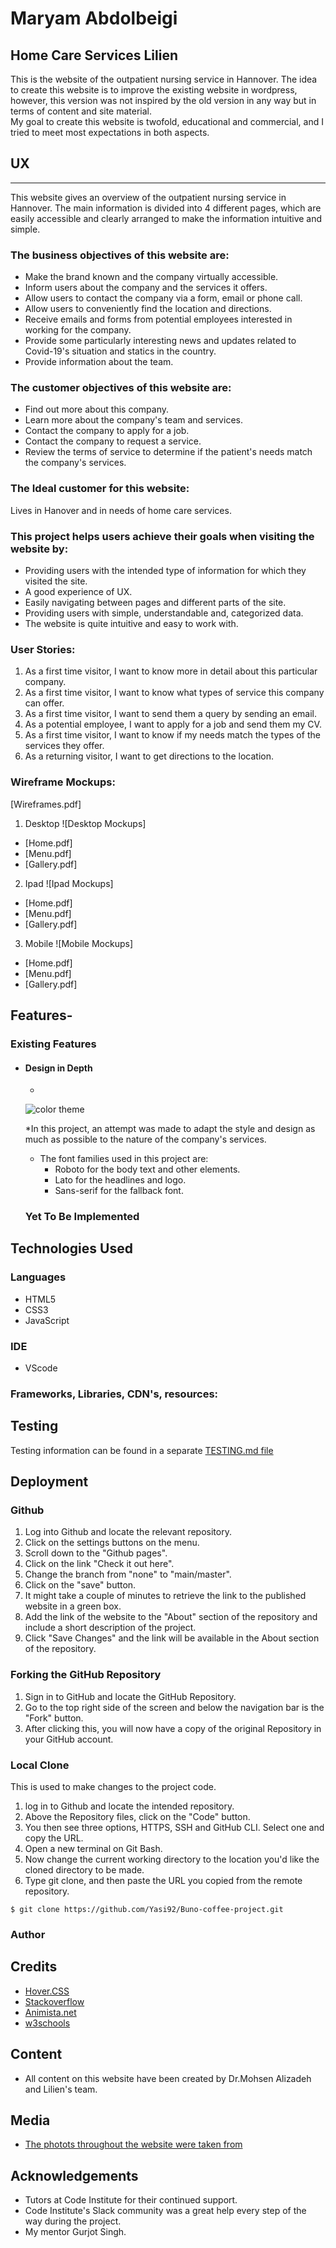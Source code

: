 # Maryam Abdolbeigi

## Home Care Services Lilien

This is the website of the outpatient nursing service in Hannover. 
The idea to create this website is to improve the existing website in wordpress, however, this version was not inspired by the old version in any way but in terms of content and site material.          
My goal to create this website is twofold, educational and commercial, and I tried to meet most expectations in both aspects.

## UX
---


This website gives an overview of the outpatient nursing service in Hannover. The main information is divided into 4 different pages, which are easily accessible and clearly arranged to make the information intuitive and simple.





### The business objectives of this website are:

- Make the brand known and the company virtually accessible.
- Inform users about the company and the services it offers.
- Allow users to contact the company via a form, email or phone call.
- Allow users to conveniently find the location and directions.
- Receive emails and forms from potential employees interested in working for the company.
- Provide some particularly interesting news and updates related to Covid-19's situation and statics in the country.
- Provide information about the team.


###  The customer objectives of this website are:

- Find out more about this company.
- Learn more about the company's team and services.
- Contact the company to apply for a job.
- Contact the company to request a service.
- Review the terms of service to determine if the patient's needs match the company's services.


### The Ideal customer for this website:

Lives in Hanover and in needs of home care services.


### This project helps users achieve their goals when visiting the website by:


- Providing users with the intended type of information for which they visited the site.
- A good experience of UX.
- Easily navigating between pages and different parts of the site.
- Providing users with simple, understandable and, categorized data.   
- The website is quite intuitive and easy to work with.




### User Stories:

1. As a first time visitor, I want to know more in detail about this particular company.
2. As a first time visitor, I want to know what types of service this company can offer.
3. As a first time visitor, I want to send them a query by sending an email.
4. As a potential employee, I want to apply for a job and send them my CV.
5. As a first time visitor, I want to know if my needs match the types of the services they offer.
6. As a returning visitor, I want to get directions to the location.



### Wireframe Mockups:
[Wireframes.pdf]

1. Desktop
![Desktop Mockups]
- [Home.pdf]
- [Menu.pdf]
- [Gallery.pdf]

2. Ipad
![Ipad Mockups] 
- [Home.pdf]
- [Menu.pdf]
- [Gallery.pdf]

 
3. Mobile 
![Mobile Mockups]
- [Home.pdf]
- [Menu.pdf]
- [Gallery.pdf]
## Features-
### Existing Features


* #### Design in Depth
     *
     ![color theme](README-assets/screenshots/color.theme.png)

     *In this project, an attempt was made to adapt the style and design as much as possible to the nature of the company's services.

     * The font families used in this project are:
          * Roboto for the body text and other elements.
          * Lato for the headlines and logo.
          * Sans-serif for the fallback font.





                        




  
    














  ### Yet To Be Implemented

  



## Technologies Used

### Languages
- HTML5
- CSS3
- JavaScript

### IDE
- VScode

### Frameworks, Libraries, CDN's, resources:



## Testing
Testing information can be found in a separate [TESTING.md file](/TESTING.md)
## Deployment

### Github
1. Log into Github and locate the relevant repository.
2. Click on the settings buttons on the menu.
3. Scroll down to the "Github pages".
4. Click on the link "Check it out here".
5. Change the branch from "none" to "main/master".
6. Click on the "save" button.
7. It might take a couple of minutes to retrieve the link to the published website in a green box.
8. Add the link of the website to the "About" section of the repository and include a short description of the project.
9. Click "Save Changes" and the link will be available in the About section of the repository.



### Forking the GitHub Repository
1. Sign in to GitHub and locate the GitHub Repository.
2. Go to the top right side of the screen and below the navigation bar is the "Fork" button.
3. After clicking this, you will now have a copy of the original Repository in your GitHub account.


### Local Clone
This is used to make changes to the project code.

1. log in to Github and locate the intended repository.
2. Above the Repository files, click on the "Code" button.
3. You then see three options, HTTPS, SSH and GitHub CLI. Select one and copy the URL.
4. Open a new terminal on Git Bash.
5. Now change the current working directory to the location you'd like the cloned directory to be made.
6. Type git clone, and then paste the URL you copied from the remote repository.

`$ git clone https://github.com/Yasi92/Buno-coffee-project.git`

### Author 



## Credits

- [Hover.CSS](http://ianlunn.github.io/Hover/)
- [Stackoverflow](https://stackoverflow.com/)
- [Animista.net](https://animista.net/play/basic/scale-up)
- [w3schools](https://www.w3schools/howto/tryit.asp?filename=tryhow_js_scroll_to_top)


## Content

- All content on this website have been created by Dr.Mohsen Alizadeh and Lilien's team.


## Media
- [The photots throughout the website were taken from](https://www.pexels.com/)

## Acknowledgements

- Tutors at Code Institute for their continued support.
- Code Institute's Slack community was a great help every step of the way during the project.
- My mentor Gurjot Singh.



